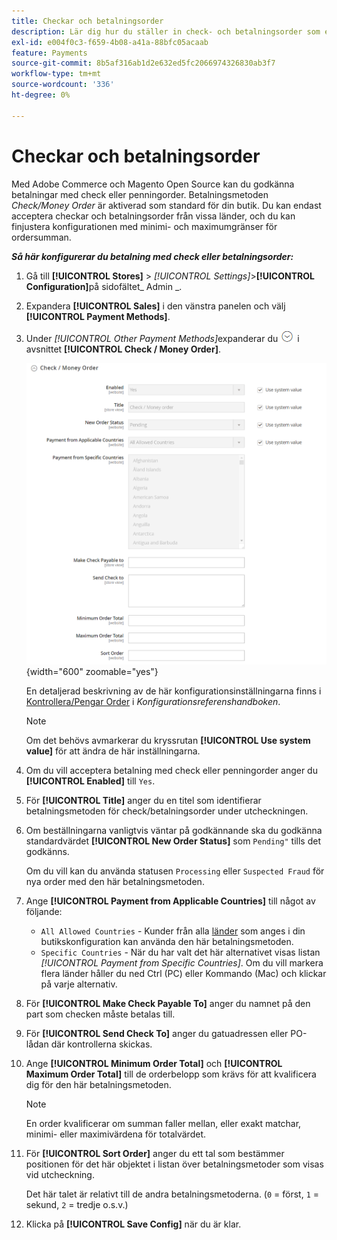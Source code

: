 ```yaml
---
title: Checkar och betalningsorder
description: Lär dig hur du ställer in check- och betalningsorder som en offlinebetalningsmetod i din butik.
exl-id: e004f0c3-f659-4b08-a41a-88bfc05acaab
feature: Payments
source-git-commit: 8b5af316ab1d2e632ed5fc2066974326830ab3f7
workflow-type: tm+mt
source-wordcount: '336'
ht-degree: 0%

---
```


# Checkar och betalningsorder

Med Adobe Commerce och Magento Open Source kan du godkänna betalningar med check eller penningorder. Betalningsmetoden _Check/Money Order_ är aktiverad som standard för din butik. Du kan endast acceptera checkar och betalningsorder från vissa länder, och du kan finjustera konfigurationen med minimi- och maximumgränser för ordersumman.

**_Så här konfigurerar du betalning med check eller betalningsorder:_**

1. Gå till **[!UICONTROL Stores]** > _[!UICONTROL Settings]_>**[!UICONTROL Configuration]**&#x200B;på sidofältet_ Admin _.

1. Expandera **[!UICONTROL Sales]** i den vänstra panelen och välj **[!UICONTROL Payment Methods]**.

1. Under _[!UICONTROL Other Payment Methods]_&#x200B;expanderar du ![Expansionsväljaren](../assets/icon-display-expand.png) i avsnittet **[!UICONTROL Check / Money Order]**.

   ![Kontrollera/Pengar beställ](../configuration-reference/sales/assets/payment-methods-check-money-order.png){width="600" zoomable="yes"}

   En detaljerad beskrivning av de här konfigurationsinställningarna finns i [Kontrollera/Pengar Order](../configuration-reference/sales/payment-methods.md#check--money-order) i _Konfigurationsreferenshandboken_.

   >[!NOTE]
   >
   >Om det behövs avmarkerar du kryssrutan **[!UICONTROL Use system value]** för att ändra de här inställningarna.

1. Om du vill acceptera betalning med check eller penningorder anger du **[!UICONTROL Enabled]** till `Yes`.

1. För **[!UICONTROL Title]** anger du en titel som identifierar betalningsmetoden för check/betalningsorder under utcheckningen.

1. Om beställningarna vanligtvis väntar på godkännande ska du godkänna standardvärdet **[!UICONTROL New Order Status]** som `Pending"` tills det godkänns.

   Om du vill kan du använda statusen `Processing` eller `Suspected Fraud` för nya order med den här betalningsmetoden.

1. Ange **[!UICONTROL Payment from Applicable Countries]** till något av följande:

   - `All Allowed Countries` - Kunder från alla [länder](../getting-started/store-details.md#country-options) som anges i din butikskonfiguration kan använda den här betalningsmetoden.
   - `Specific Countries` - När du har valt det här alternativet visas listan _[!UICONTROL Payment from Specific Countries]_. Om du vill markera flera länder håller du ned Ctrl (PC) eller Kommando (Mac) och klickar på varje alternativ.

1. För **[!UICONTROL Make Check Payable To]** anger du namnet på den part som checken måste betalas till.

1. För **[!UICONTROL Send Check To]** anger du gatuadressen eller PO-lådan där kontrollerna skickas.

1. Ange **[!UICONTROL Minimum Order Total]** och **[!UICONTROL Maximum Order Total]** till de orderbelopp som krävs för att kvalificera dig för den här betalningsmetoden.

   >[!NOTE]
   >
   >En order kvalificerar om summan faller mellan, eller exakt matchar, minimi- eller maximivärdena för totalvärdet.

1. För **[!UICONTROL Sort Order]** anger du ett tal som bestämmer positionen för det här objektet i listan över betalningsmetoder som visas vid utcheckning.

   Det här talet är relativt till de andra betalningsmetoderna. (`0` = först, `1` = sekund, `2` = tredje o.s.v.)

1. Klicka på **[!UICONTROL Save Config]** när du är klar.
